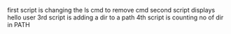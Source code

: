 first script is changing the ls cmd to remove cmd
second script displays hello user
3rd script is adding a dir to a path
4th script is counting no of dir in PATH
